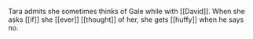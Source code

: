 Tara admits she sometimes thinks of Gale while with [[David]]. When she asks [[if]] she [[ever]] [[thought]] of her, she gets [[huffy]] when he says no.